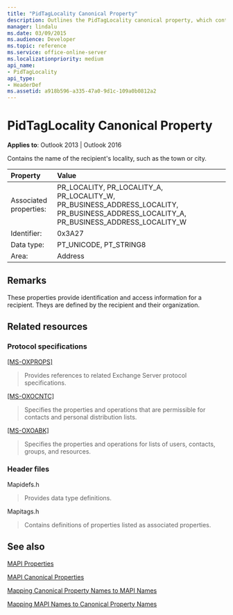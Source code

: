 ```yaml
---
title: "PidTagLocality Canonical Property"
description: Outlines the PidTagLocality canonical property, which contains the name of the recipient's locality, such as the town or city.
manager: lindalu
ms.date: 03/09/2015
ms.audience: Developer
ms.topic: reference
ms.service: office-online-server
ms.localizationpriority: medium
api_name:
- PidTagLocality
api_type:
- HeaderDef
ms.assetid: a918b596-a335-47a0-9d1c-109a0b0812a2
---
```


# PidTagLocality Canonical Property

  
  
**Applies to**: Outlook 2013 | Outlook 2016 
  
Contains the name of the recipient's locality, such as the town or city. 
  
|Property|Value|
|:-----|:-----|
|Associated properties:  <br/> |PR_LOCALITY, PR_LOCALITY_A, PR_LOCALITY_W, PR_BUSINESS_ADDRESS_LOCALITY, PR_BUSINESS_ADDRESS_LOCALITY_A, PR_BUSINESS_ADDRESS_LOCALITY_W  <br/> |
|Identifier:  <br/> |0x3A27  <br/> |
|Data type:  <br/> |PT_UNICODE, PT_STRING8  <br/> |
|Area:  <br/> |Address  <br/> |
   
## Remarks

These properties provide identification and access information for a recipient. Theys are defined by the recipient and their organization.
  
## Related resources

### Protocol specifications

[[MS-OXPROPS]](https://msdn.microsoft.com/library/f6ab1613-aefe-447d-a49c-18217230b148%28Office.15%29.aspx)
  
> Provides references to related Exchange Server protocol specifications.
    
[[MS-OXOCNTC]](https://msdn.microsoft.com/library/9b636532-9150-4836-9635-9c9b756c9ccf%28Office.15%29.aspx)
  
> Specifies the properties and operations that are permissible for contacts and personal distribution lists.
    
[[MS-OXOABK]](https://msdn.microsoft.com/library/f4cf9b4c-9232-4506-9e71-2270de217614%28Office.15%29.aspx)
  
> Specifies the properties and operations for lists of users, contacts, groups, and resources.
    
### Header files

Mapidefs.h
  
> Provides data type definitions.
    
Mapitags.h
  
> Contains definitions of properties listed as associated properties.
    
## See also



[MAPI Properties](mapi-properties.md)
  
[MAPI Canonical Properties](mapi-canonical-properties.md)
  
[Mapping Canonical Property Names to MAPI Names](mapping-canonical-property-names-to-mapi-names.md)
  
[Mapping MAPI Names to Canonical Property Names](mapping-mapi-names-to-canonical-property-names.md)

